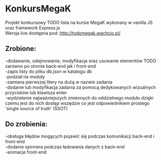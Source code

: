# KonkursMegaK

Projekt konkursowy TODO lista na kursie MegaK wykonany w vanilla JS oraz framework Express.js<br>
Wersja live dostępna pod: http://todomegak.wachcio.pl/<br>

## Zrobione:

-dodawanie, odejmowanie, modyfikacja oraz usuwanie elementów TODO zarówno po stronie back-end jak i front-end<br>
-zapis listy do pliku db.json w katalogu db<br>
-podział na moduły<br>
-zamiana pierwszej litery na dużą w nazwie zadania<br>
-dodanie lub modyfikacja zadania za pomocą dedykowanych wizualnych przycisków lub klawisza enter<br>
-wydzielenie najważniejszych zmiennych do oddzielnego modułu dzięki czemu jest do nich dostęp wszędzie co jest odpowiednikiem prostego 'single source of truth' (SSOT)<br>

## Do zrobienia:

-obsługa błędów mogących pojawić się podczas komunikacji back-end i front-end<br>
-dodanie spinnera podczas ładowania danych z back-end<br>
-animacje front-end<br>
